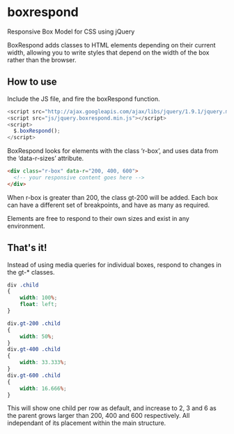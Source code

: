 boxrespond
==========

Responsive Box Model for CSS using jQuery

BoxRespond adds classes to HTML elements depending on their current width, allowing you to write styles that depend on the width of the box rather than the browser.

How to use
----------

Include the JS file, and fire the boxRespond function.

```javascript
<script src="http://ajax.googleapis.com/ajax/libs/jquery/1.9.1/jquery.min.js"></script>
<script src="js/jquery.boxrespond.min.js"></script>
<script>
  $.boxRespond();
</script>
```

BoxRespond looks for elements with the class ‘r-box’, and uses data from the ‘data-r-sizes’ attribute.

```html
<div class="r-box" data-r="200, 400, 600">
  <!-- your responsive content goes here -->
</div>
```

When r-box is greater than 200, the class gt-200 will be added. Each box can have a different set of breakpoints, and have as many as required.

Elements are free to respond to their own sizes and exist in any environment.

That's it!
----------

Instead of using media queries for individual boxes, respond to changes in the gt-* classes.

```css
div .child
{
	width: 100%;
	float: left;
}

div.gt-200 .child
{
	width: 50%;
}
div.gt-400 .child
{
	width: 33.333%;
}
div.gt-600 .child
{
	width: 16.666%;
}
```

This will show one child per row as default, and increase to 2, 3 and 6 as the parent grows larger than 200, 400 and 600 respectively. All independant of its placement within the main structure.
